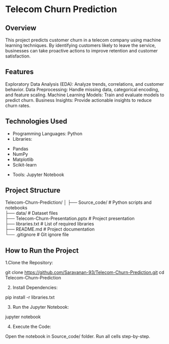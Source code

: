 # Telecom Churn Prediction
## Overview
This project predicts customer churn in a telecom company using machine learning techniques. By identifying customers likely to leave the service, businesses can take proactive actions to improve retention and customer satisfaction.
## Features
Exploratory Data Analysis (EDA): Analyze trends, correlations, and customer behavior.
Data Preprocessing: Handle missing data, categorical encoding, and feature scaling.
Machine Learning Models: Train and evaluate models to predict churn.
Business Insights: Provide actionable insights to reduce churn rates.

## Technologies Used
* Programming Languages: Python
* Libraries:
- Pandas
- NumPy
- Matplotlib
- Scikit-learn
* Tools: Jupyter Notebook

## Project Structure

Telecom-Churn-Prediction/
│
├── Source_code/                 # Python scripts and notebooks  
├── data/                        # Dataset files  
├── Telecom-Churn-Presentation.pptx  # Project presentation  
├── libraries.txt                # List of required libraries  
├── README.md                    # Project documentation  
└── .gitignore                   # Git ignore file  

## How to Run the Project

1.Clone the Repository:

git clone https://github.com/Saravanan-93/Telecom-Churn-Prediction.git
cd Telecom-Churn-Prediction

2. Install Dependencies:

pip install -r libraries.txt

3. Run the Jupyter Notebook:

jupyter notebook

4. Execute the Code:

Open the notebook in Source_code/ folder.
Run all cells step-by-step.

